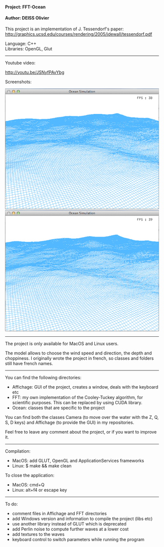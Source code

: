 #### Project: FFT-Ocean<br/>
#### Author: DEISS Olivier<br/>

This project is an implementation of J. Tessendorf's paper:
http://graphics.ucsd.edu/courses/rendering/2005/jdewall/tessendorf.pdf

Language: C++<br/>
Libraries: OpenGL, Glut

-----------------------------------------------------------------------------------

Youtube video:

http://youtu.be/JSNyfPAvYbg

Screenshots:

![Screenshot 1](Screenshot%201.png)
![Screenshot 2](Screenshot%202.png)

-----------------------------------------------------------------------------------

The project is only available for MacOS and Linux users.

The model allows to choose the wind speed and direction, the depth and choppiness.
I originally wrote the project in french, so classes and folders still have french names.

-----------------------------------------------------------------------------------

You can find the following directories:
   - Affichage: GUI of the project, creates a window, deals with the keyboard etc
   - FFT: my own implementation of the Cooley-Tuckey algorithm, for scientific 
           purposes. This can be replaced by using CUDA library.
   - Ocean: classes that are specific to the project

You can find both the classes Camera (to move over the water with the Z, Q, S, D
keys) and Affichage (to provide the GUI) in my repositories.

Feel free to leave any comment about the project, or if you want to improve it.

-----------------------------------------------------------------------------------

Compilation:
   - MacOS: add GLUT, OpenGL and ApplicationServices frameworks
   - Linux: $ make && make clean

To close the application:
   - MacOS: cmd+Q
   - Linux: alt+f4 or escape key

-----------------------------------------------------------------------------------

To do:
   - comment files in Affichage and FFT directories
   - add Windows version and information to compile the project (libs etc)
   - use another library instead of GLUT which is deprecated
   - add Perlin noise to compute further waves at a lower cost
   - add textures to the waves
   - keyboard control to switch parameters while running the program




